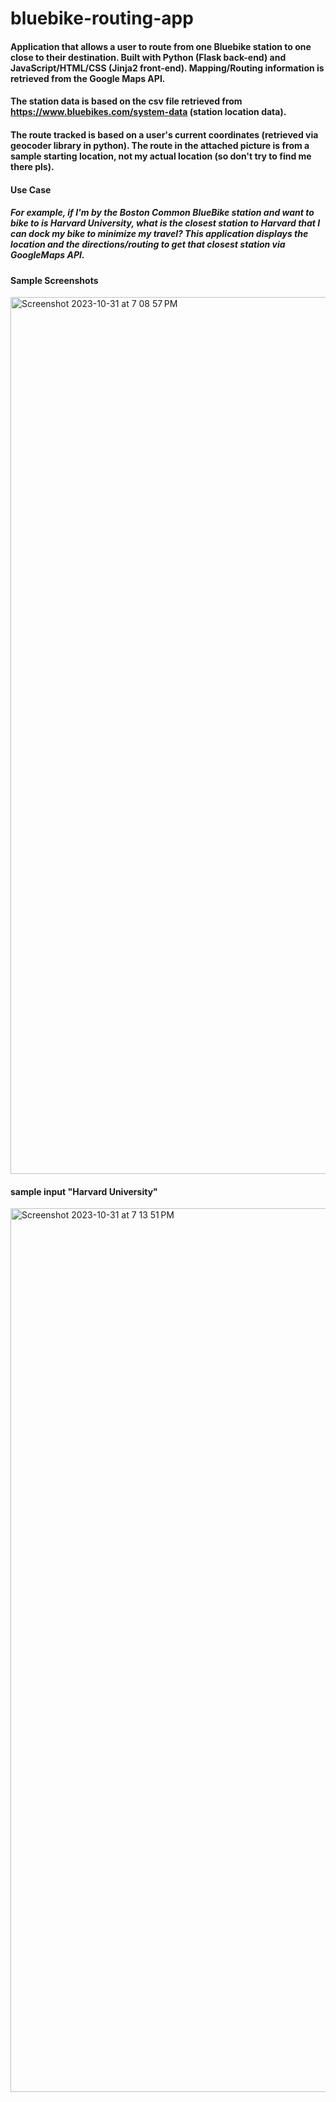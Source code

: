 # bluebike-routing-app

#### Application that allows a user to route from one Bluebike station to one close to their destination. Built with Python (Flask back-end) and JavaScript/HTML/CSS (Jinja2 front-end). Mapping/Routing information is retrieved from the Google Maps API.

#### The station data is based on the csv file retrieved from https://www.bluebikes.com/system-data (station location data). 

#### The route tracked is based on a user's current coordinates (retrieved via geocoder library in python). The route in the attached picture is from a sample starting location, not my actual location (so don't try to find me there pls). 


#### Use Case
##### For example, if I'm by the Boston Common BlueBike station and want to bike to is Harvard University, what is the closest station to Harvard that I can dock my bike to minimize my travel? This application displays the location and the directions/routing to get that closest station via GoogleMaps API. 

#### Sample Screenshots
<img width="1403" alt="Screenshot 2023-10-31 at 7 08 57 PM" src="https://github.com/ariangokhale/bluebike-routing-app/assets/55399896/4d69b67a-2892-43aa-8ae1-d78bf3691319">


#### sample input "Harvard University"
<img width="1414" alt="Screenshot 2023-10-31 at 7 13 51 PM" src="https://github.com/ariangokhale/bluebike-routing-app/assets/55399896/d4406a79-0f5e-4166-8ee2-c46816dc9c61">
